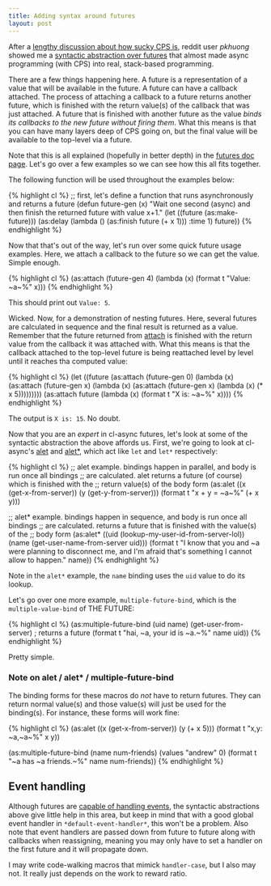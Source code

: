 ```yaml
---
title: Adding syntax around futures
layout: post
---
```

After a [lengthy discussion about how sucky CPS is](http://www.reddit.com/r/lisp/comments/11lo3a/clasync_asynchronous_operations_for_common_lisp/),
reddit user _pkhuong_ showed me a [syntactic abstraction over futures](http://www.reddit.com/r/lisp/comments/11lo3a/clasync_asynchronous_operations_for_common_lisp/c6nnvwk)
that almost made async programming (with CPS) into real, stack-based programming.

There are a few things happening here. A future is a representation of a value
that will be available in the future. A future can have a callback attached. The
process of attaching a callback to a future returns another future, which is
finished with the return value(s) of the callback that was just attached. A
future that is finished with another future as the value _binds its callbacks to
the new future without firing them_. What this means is that you can have many
layers deep of CPS going on, but the final value will be available to the
top-level via a future.

Note that this is all explained (hopefully in better depth) in the [futures doc
page](/cl-async/future). Let's go over a few examples so we can see how this all
fits together.

The following function will be used throughout the examples below:

{% highlight cl %}
;; first, let's define a function that runs asynchronously and returns a future
(defun future-gen (x)
  "Wait one second (async) and then finish the returned future with value x+1."
  (let ((future (as:make-future)))
    (as:delay (lambda () (as:finish future (+ x 1)))
              :time 1)
    future))
{% endhighlight %}

Now that that's out of the way, let's run over some quick future usage examples.
Here, we attach a callback to the future so we can get the value. Simple enough.

{% highlight cl %}
(as:attach (future-gen 4)
  (lambda (x)
    (format t "Value: ~a~%" x)))
{% endhighlight %}

This should print out `Value: 5`.

Wicked. Now, for a demonstration of nesting futures. Here, several futures are
calculated in sequence and the final result is returned as a value. Remember
that the future returned from [attach](/cl-async/future#attach) is finished with
the return value from the callback it was attached with. What this means is that
the callback attached to the top-level future is being reattached level by
level until it reaches tha computed value:

{% highlight cl %}
(let ((future (as:attach (future-gen 0)
                (lambda (x)
                  (as:attach (future-gen x)
                    (lambda (x)
                      (as:attach (future-gen x)
                        (lambda (x)
                          (* x 5)))))))))
  (as:attach future
    (lambda (x)
      (format t "X is: ~a~%" x))))
{% endhighlight %}

The output is `X is: 15`. No doubt.

Now that you are an _expert_ in cl-async futures, let's look at some of the
syntactic abstraction the above affords us. First, we're going to look at
cl-async's [alet](/cl-async/future#alet) and [alet*](/cl-async/future#alet-star),
which act like `let` and `let*` respectively:

{% highlight cl %}
;; alet example. bindings happen in parallel, and body is run once all bindings
;; are calculated. alet returns a future (of course) which is finished with the
;; return value(s) of the body form
(as:alet ((x (get-x-from-server))
          (y (get-y-from-server)))
  (format t "x + y = ~a~%" (+ x y)))

;; alet* example. bindings happen in sequence, and body is run once all bindings
;; are calculated. returns a future that is finished with the value(s) of the
;; body form
(as:alet* ((uid (lookup-my-user-id-from-server-lol))
           (name (get-user-name-from-server uid)))
  (format t "I know that you and ~a were planning to disconnect me, and I'm afraid that's something I cannot allow to happen." name))
{% endhighlight %}

Note in the `alet*` example, the `name` binding uses the `uid` value to do its
lookup.

Let's go over one more example, `multiple-future-bind`, which is the
`multiple-value-bind` of THE FUTURE:

{% highlight cl %}
(as:multiple-future-bind (uid name)
    (get-user-from-server)  ; returns a future
  (format t "hai, ~a, your id is ~a.~%" name uid))
{% endhighlight %}

Pretty simple.

### Note on alet / alet\* / multiple-future-bind
The binding forms for these macros do *not* have to return futures. They can
return normal value(s) and those value(s) will just be used for the binding(s).
For instance, these forms will work fine:

{% highlight cl %}
(as:alet ((x (get-x-from-server))
          (y (+ x 5)))
  (format t "x,y: ~a,~a~%" x y))

(as:multiple-future-bind (name num-friends)
    (values "andrew" 0)
  (format t "~a has ~a friends.~%" name num-friends))
{% endhighlight %}

## Event handling
Although futures are [capable of handling events](/cl-async/future#set-event-handler),
the syntactic abstractions above give little help in this area, but keep in mind
that with a good global event handler in `*default-event-handler*`, this won't
be a problem. Also note that event handlers are passed down from future to
future along with callbacks when reassigning, meaning you may only have to set
a handler on the first future and it will propagate down.

I may write code-walking macros that mimick `handler-case`, but I also may not.
It really just depends on the work to reward ratio.
